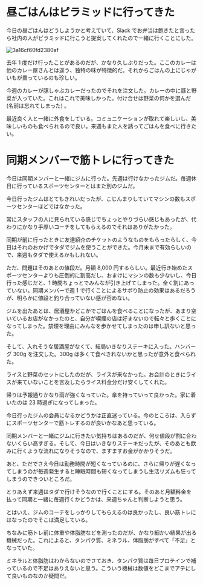 # 昼ごはんはピラミッドに行ってきた
今日の昼ごはんはどうしようかと考えていて、Slack でお弁当は飽きたと言ったら社内の人がピラミッドに行こうと提案してくれたので一緒に行くことにした。

![3a16cf60fd2380af](https://noraworld.github.io/box-bulbasaur/2019/07/3a16cf60fd2380af.jpg)

去年 1 度だけ行ったことがあるのだが、かなり久しぶりだった。ここのカレーは他のカレー屋さんとは違う、独特の味が特徴的だ。それからごはんの上にじゃがいもが乗っているのも珍しい。

今週のカレーが豚しゃぶカレーだったのでそれを注文した。カレーの中に豚と野菜が入っていた。これはこれで美味しかった。付け合せは野菜の何かを選んだ (名前は忘れてしまった) 。

最近良く人と一緒に外食をしている。コミュニケーションが取れて楽しいし、美味しいものも食べられるので良い。来週もまた人を誘ってごはんを食べに行きたい。

# 同期メンバーで筋トレに行ってきた
今日は同期メンバーと一緒にジムに行った。先週は行けなかったジムだ。毎週休日に行っているスポーツセンターとはまた別のジムだ。

今日行ったジムはとてもきれいだったが、こじんまりしていてマシンの数もスポーツセンターほどではなかった。

常にスタッフの人に見られている感じでちょっとやりづらい感じもあったが、代わりにかなり手厚いコーチをしてもらえるのでそれはありがたかった。

同期が前に行ったときに友達紹介のチケットのようなものをもらったらしく、今日はそれのおかげでタダでジムを使うことができた。今月末まで有効らしいので、来週もタダで使えるかもしれない。

ただ、問題はそのあとの値段だ。月額 8,000 円するらしい。最近行き始めたスポーツセンターよりも圧倒的に割高だし、おまけにマシンの数も少ないし、今日行った感じだと、1 時間ちょっとでみんなが引き上げてしまった。全く割にあっていない。同期メンバーで週 1 で行くことによるサボり防止の効果はあるだろうが、明らかに値段と釣り合っていない感が否めない。

ジムを出たあとは、居酒屋かどこかでごはんを食べることになったが、あまり空いているお店がなかったのと、自分が喫煙の店は好まないので転々と歩くことになってしまった。禁煙を理由にみんなを歩かせてしまったのは申し訳ないと思った。

そして、入れそうな居酒屋がなくて、結局いきなりステーキに入った。ハンバーグ 300g を注文した。300g は多くて食べきれないかと思ったが意外と食べられた。

ライスと野菜のセットにしたのだが、ライスが来なかった。お会計のときにライスが来ていないことを言及したらライス料金分だけ安くしてくれた。

帰りは予報通りかなり雨が強くなっていた。傘を持っていって良かった。家に着いたのは 23 時過ぎになってしまった。

今日行ったジムの会員になるかどうかは正直迷っている。今のところは、入らずにスポーツセンターで筋トレするのが良いかなあと思っている。

同期メンバーと一緒にジムに行きたい気持ちはあるのだが、何せ値段が割に合わないくらい高すぎる。そして、今日はいきなりステーキだったが、そのあとも飲みに行くような流れになりそうなので、ますますお金がかかりそうだ。

あと、ただでさえ今日は勤務時間が短くなっているのに、さらに帰りが遅くなってしまうのが毎週発生すると睡眠時間も短くなってしまうし生活リズムも狂ってしまうのできついところだ。

とりあえず来週はタダで行けそうなので行くことにする。そのあと月額料金を払って同期と一緒に毎週行くかどうかは、来週ちゃんと判断しようと思う。

とはいえ、ジムのコーチをしっかりしてもらえるのは良かったし、良い筋トレにはなったのでそこは満足している。

ちなみに筋トレ前に体重や体脂肪などを測ったのだが、かなり細かい結果が出る機械だった。これによると、タンパク質、ミネラル、体脂肪がすべて「不足」となっていた。

ミネラルと体脂肪はわからないのでさておき、タンパク質は毎日プロテインで補っているので不足はありえないと思う。こういう機械は数値をどこまでアテにして良いものなのか疑問だ。
